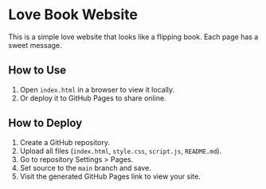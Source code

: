 # Love Book Website

This is a simple love website that looks like a flipping book. Each page has a sweet message.

## How to Use

1. Open `index.html` in a browser to view it locally.
2. Or deploy it to GitHub Pages to share online.

## How to Deploy

1. Create a GitHub repository.
2. Upload all files (`index.html`, `style.css`, `script.js`, `README.md`).
3. Go to repository Settings > Pages.
4. Set source to the `main` branch and save.
5. Visit the generated GitHub Pages link to view your site.


